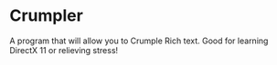 # Crumpler

A program that will allow you to Crumple Rich text. Good for learning DirectX 11 or relieving stress!